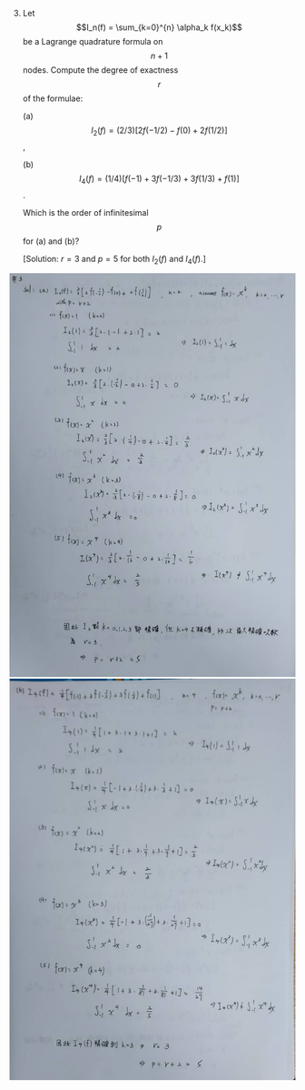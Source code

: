 3. Let $$I_n(f) = \sum_{k=0}^{n} \alpha_k f(x_k)$$ be a Lagrange quadrature formula on $$n+1$$ nodes.
Compute the degree of exactness $$r$$ of the formulae:

    (a) $$I_2(f) = (2/3)[2f(-1/2) - f(0) + 2f(1/2)]$$,

    (b) $$I_4(f) = (1/4)[f(-1) + 3f(-1/3) + 3f(1/3) + f(1)]$$.

    Which is the order of infinitesimal $$p$$ for (a) and (b)?

    [Solution: $r=3$ and $p=5$ for both $I_2(f)$ and $I_4(f)$.]

![graph3-1](圖片3-1.jpg)
![graph3-2](圖片3-2.jpg)
